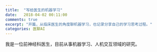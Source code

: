 ```yaml
---
title:  "写给医生的机器学习"
date:   2018-04-02 00:11:00
comments: true
excerpt: "开篇，从临床医生的角度聊机器学习，也记录分享自己的学习思考过程。"
categories: 医聊AI
---
```

我是一位前神经科医生，目前从事机器学习、人机交互领域的研究。
